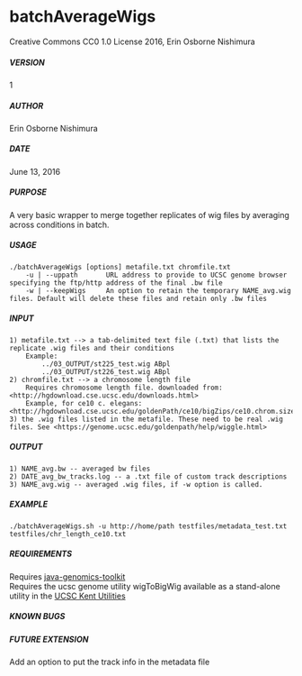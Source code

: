 # batchAverageWigs

Creative Commons CC0 1.0 License 2016, Erin Osborne Nishimura

##### VERSION  
1

##### AUTHOR  
Erin Osborne Nishimura
    
##### DATE  
June 13, 2016         

##### PURPOSE  
A very basic wrapper to merge together replicates of wig files by averaging across conditions in batch.

##### USAGE
```
./batchAverageWigs [options] metafile.txt chromfile.txt  
    -u | --uppath       URL address to provide to UCSC genome browser specifying the ftp/http address of the final .bw file  
    -w | --keepWigs     An option to retain the temporary NAME_avg.wig files. Default will delete these files and retain only .bw files  
```

##### INPUT
```
1) metafile.txt --> a tab-delimited text file (.txt) that lists the replicate .wig files and their conditions  
    Example:  
        ../03_OUTPUT/st225_test.wig	ABpl  
        ../03_OUTPUT/st226_test.wig	ABpl  
2) chromfile.txt --> a chromosome length file  
    Requires chromosome length file. downloaded from: <http://hgdownload.cse.ucsc.edu/downloads.html>   
    Example, for ce10 c. elegans: <http://hgdownload.cse.ucsc.edu/goldenPath/ce10/bigZips/ce10.chrom.sizes>  
3) the .wig files listed in the metafile. These need to be real .wig files. See <https://genome.ucsc.edu/goldenpath/help/wiggle.html>  
```

##### OUTPUT
```
1) NAME_avg.bw -- averaged bw files  
2) DATE_avg_bw_tracks.log -- a .txt file of custom track descriptions  
3) NAME_avg.wig -- averaged .wig files, if -w option is called.
```
     
##### EXAMPLE
```
./batchAverageWigs.sh -u http://home/path testfiles/metadata_test.txt testfiles/chr_length_ce10.txt  
```

##### REQUIREMENTS
Requires [java-genomics-toolkit](https://github.com/timpalpant/java-genomics-toolkit)  
Requires the ucsc genome utility wigToBigWig available as a stand-alone utility in the [UCSC Kent Utilities](http://hgdownload.soe.ucsc.edu/admin/exe/)  

##### KNOWN BUGS

##### FUTURE EXTENSION
Add an option to put the track info in the metadata file

